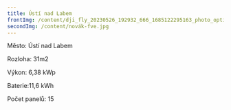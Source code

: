 ```yaml
---
title: Ústí nad Labem
frontImg: /content/dji_fly_20230526_192932_666_1685122295163_photo_optimized.jpg
secondImg: /content/novák-fve.jpg
---
```

Město: Ústí nad Labem

Rozloha:  31m2

Výkon: 6,38 kWp

Baterie:11,6 kWh

Počet panelů: 15